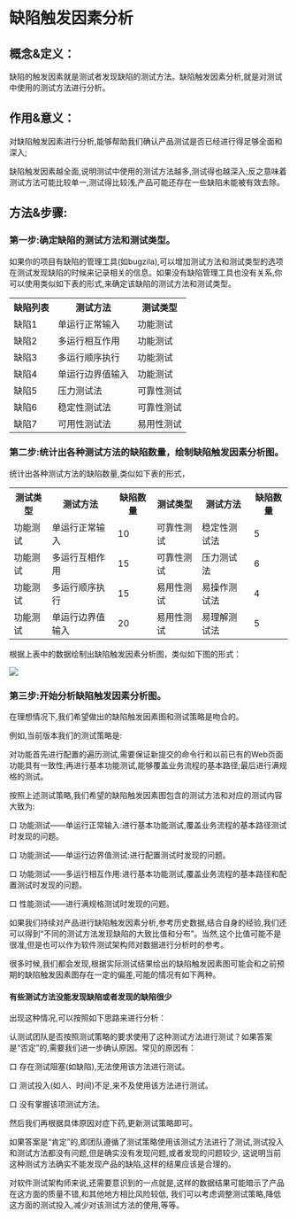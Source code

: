 #  缺陷触发因素分析

## 概念&定义：
缺陷的触发因素就是测试者发现缺陷的测试方法。缺陷触发因素分析,就是对测试中使用的测试方法进行分析。
## 作用&意义：
对缺陷触发因素进行分析,能够帮助我们确认产品测试是否已经进行得足够全面和深入;

缺陷触发因素越全面,说明测试中使用的测试方法越多,测试得也越深入;反之意味着测试方法可能比较单一,测试得比较浅,产品可能还存在一些缺陷未能被有效去除。
## 方法&步骤:
### 第一步:确定缺陷的测试方法和测试类型。
如果你的项目有缺陷的管理工具(如bugzila),可以增加测试方法和测试类型的选项在测试发现缺陷的时候来记录相关的信息。如果没有缺陷管理工具也没有关系,你可以使用类似如下表的形式,来确定该缺陷的测试方法和测试类型。   
<table>
	<tr>
		<th>缺陷列表</th>
		<th>测试方法</th>
		<th>测试类型</th>
	</tr>
	<tr>
		<td>缺陷1</td>
		<td>单运行正常输入</td>
		<td>功能测试</td>
	</tr>
	<tr>
		<td>缺陷2</td>
		<td>多运行相互作用</td>
		<td>功能测试</td>
	</tr>
	<tr>
		<td>缺陷3</td>
		<td>多运行顺序执行</td>
		<td>功能测试</td>
	</tr>
	<tr>
		<td>缺陷4</td>
		<td>单运行边界值输入</td>
		<td>功能测试</td>
	</tr>	
	<tr>
		<td>缺陷5</td>
		<td>压力测试法</td>
		<td>可靠性测试</td>
	</tr>
	<tr>
		<td>缺陷6</td>
		<td>稳定性测试法</td>
		<td>可靠性测试</td>
	</tr>	
	<tr>
		<td>缺陷7</td>
		<td>可用性测试法</td>
		<td>易用性测试</td>
	</tr>	
</table>

### 第二步:统计出各种测试方法的缺陷数量，绘制缺陷触发因素分析图。
统计出各种测试方法的缺陷数量,类似如下表的形式，
<table>
	<tr>
		<th>测试类型</th>
		<th>测试方法</th>
		<th>缺陷数量</th>
		<th>测试类型</th>
		<th>测试方法</th>
		<th>缺陷数量</th>		
	</tr>
	<tr>
		<td>功能测试</td>
		<td>单运行正常输入</td>
		<td>10</td>
		<td>可靠性测试</td>
		<td>稳定性测试法</td>
		<td>5</td>
	</tr>
	<tr>
		<td>功能测试</td>
		<td>多运行互相作用</td>
		<td>15</td>
		<td>可靠性测试</td>
		<td>压力测试法</td>
		<td>6</td>
	</tr>
	<tr>
		<td>功能测试</td>
		<td>多运行顺序执行</td>
		<td>15</td>
		<td>易用性测试</td>
		<td>易操作测试法</td>
		<td>4</td>
	</tr>
	<tr>
		<td>功能测试</td>
		<td>单运行边界值输入</td>
		<td>20</td>
		<td>易用性测试</td>
		<td>易理解测试法</td>
		<td>5</td>
	</tr>	
</table>

根据上表中的数据绘制出缺陷触发因素分析图，类似如下图的形式：

![](https://shen89s.github.io/resFiles/r2/缺陷触发因素分析图.jpg)

### 第三步:开始分析缺陷触发因素分析图。

在理想情况下,我们希望做出的缺陷触发因素图和测试策略是吻合的。

例如,当前版本我们的测试策略是:

对功能首先进行配置的遍历测试,需要保证新提交的命令行和以前已有的Web页面功能具有一致性;再进行基本功能测试,能够覆盖业务流程的基本路径;最后进行满规格的测试。

按照上述测试策略,我们希望的缺陷触发因素图包含的测试方法和对应的测试内容大致为:

口  功能测试——单运行正常输入:进行基本功能测试,覆盖业务流程的基本路径测试时发现的问题。

口  功能测试——单运行边界值测试:进行配置测试时发现的问题。

口  功能测试——多运行相互作用:进行基本功能测试,覆盖业务流程的基本路径和配置测试时发现的问题。

口  性能测试——进行满规格测试时发现的问题。

如果我们持续对产品进行缺陷触发因素分析,参考历史数据,结合自身的经验,我们还可以得到“不同的测试方法发现缺陷的大致比值和分布”。当然,这个比值可能不是很准,但是也可以作为软件测试架构师对数据进行分析时的参考。

很多时候,我们都会发现,根据实际测试结果绘出的缺陷触发因素图可能会和之前预期的缺陷触发因素图存在一定的偏差,可能的情况有如下两种。

#### 有些测试方法没能发现缺陷或者发现的缺陷很少
出现这种情况,可以按照如下思路来进行分析：

认测试团队是否按照测试策略的要求使用了这种测试方法进行测试？如果答案是“否定”的,需要我们进一步确认原因。常见的原因有：

口  存在测试阻塞(如缺陷),无法使用该方法进行测试。

口  测试投入(如人、时间)不足,来不及使用该方法进行测试。

口  没有掌握该项测试方法。

然后我们再根据具体原因对症下药,更新测试策略即可。

如果答案是“肯定”的,即团队遵循了测试策略使用该测试方法进行了测试,测试投入和测试方法都没有问题,但是确实没有发现问题,或者发现的问题较少,
这说明当前这种测试方法确实不能发现产品的缺陷,这样的结果应该是合理的。

对软件测试架构师来说,还需要意识到的一点就是,这样的数据结果可能暗示了产品在这方面的质量不错,和其他地方相比风险较低,
我们可以考虑调整测试策略,降低这方面的测试投入,减少对该测试方法的使用,等等。

